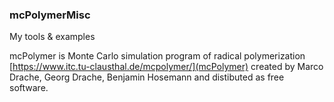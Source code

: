 ### mcPolymerMisc

My tools & examples

mcPolymer is Monte Carlo simulation program of radical polymerization [https://www.itc.tu-clausthal.de/mcpolymer/](mcPolymer)
created by Marco Drache, Georg Drache, Benjamin Hosemann and distibuted as free software.
